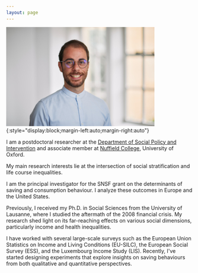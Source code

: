 ```yaml
---
layout: page
---
```


![Jad Moawad](assets/picture_2_website.jpg){:style="display:block;margin-left:auto;margin-right:auto"}

I am a postdoctoral researcher at the [Department of Social Policy and Intervention](https://www.inet.ox.ac.uk/people/jad-moawad/) and associate member at [Nuffield College](https://www.nuffield.ox.ac.uk), University of Oxford.

My main research interests lie at the intersection of social stratification and life course inequalities.  

I am the principal investigator for the SNSF grant on the determinants of saving and consumption behaviour. I analyze these outcomes in Europe and the United States.

Previously, I received my Ph.D. in Social Sciences from the University of Lausanne, where I studied the aftermath of the 2008 financial crisis. My research shed light on its far-reaching effects on various social dimensions, particularly income and health inequalities.

I have worked with several large-scale surveys such as the European Union Statistics on Income and Living Conditions (EU-SILC), the European Social Survey (ESS), and the Luxembourg Income Study (LIS). Recently, I've started designing experiments that explore insights on saving behaviours from both qualitative and quantitative perspectives.
